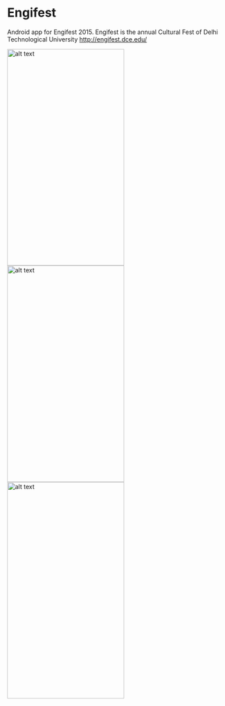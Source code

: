 # Engifest
Android app for Engifest 2015.
Engifest is the annual Cultural Fest of Delhi Technological University
http://engifest.dce.edu/

<img src="https://raw.githubusercontent.com/naman14/Engifest/master/screenshots/Screenshot_2015-02-01-23-12-27.png" alt="alt text" width="270" height="500">
<img src="https://raw.githubusercontent.com/naman14/Engifest/master/screenshots/Screenshot_2015-02-01-23-09-06.png" alt="alt text" width="270" height="500">
<img src="https://raw.githubusercontent.com/naman14/Engifest/master/screenshots/Screenshot_2015-02-01-23-09-43.png" alt="alt text" width="270" height="500">
